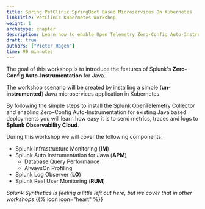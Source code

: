 ```yaml
---
title: Spring PetClinic SpringBoot Based Microservices On Kubernetes
linkTitle: PetClinic Kubernetes Workshop
weight: 1
archetype: chapter
description: Learn how to enable Open Telemetry Zero-Config Auto-Instrumention for your Java-based application running in Kubernetes. Experience real-time monitoring to help you maximize application behavior with end-to-end visibility.
draft: true
authors: ["Pieter Hagen"]
time: 90 minnutes
---
```


The goal of this workshop is to introduce the features of Splunk's **Zero-Config Auto-Instrumentation** for Java.

The workshop scenario will be created by installing a simple (**un-instrumented**) Java microservices application in Kubernetes.

By following the simple steps to install the Splunk OpenTelemetry Collector and enabling Zero-Config Auto-Instrumentation for existing Java based deployments you will learn how easy it is to send metrics, traces and logs to **Splunk Observability Cloud**.

During this workshop we will cover the following components:

* Splunk Infrastructure Monitoring (**IM**)
* Splunk Auto Instrumentation for Java (**APM**)
  * Database Query Performance
  * AlwaysOn Profiling
* Splunk Log Observer (**LO**)
* Splunk Real User Monitoring (**RUM**)

_Splunk Synthetics is feeling a little left out here, but we cover that in other workshops_ {{% icon icon="heart" %}}
